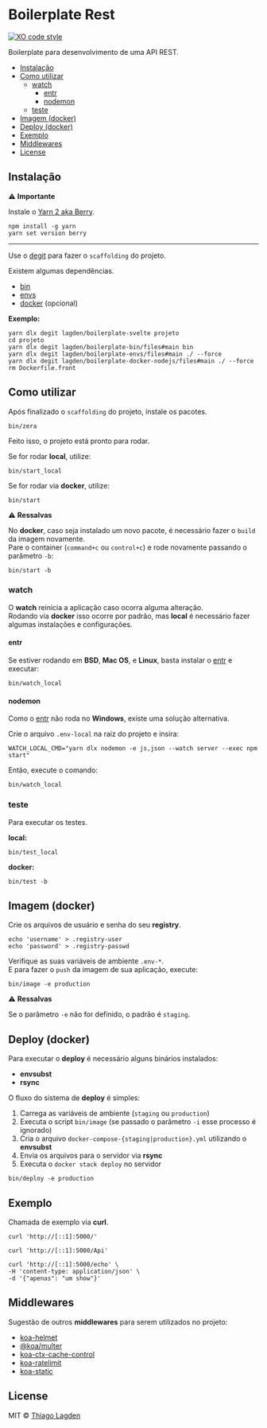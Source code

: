 # Boilerplate Rest

[![XO code style][xo-img]][xo]

[xo-img]:        https://img.shields.io/badge/code_style-XO-5ed9c7.svg
[xo]:            https://github.com/sindresorhus/xo


Boilerplate para desenvolvimento de uma API REST.

- [Instalação](#instalação)
- [Como utilizar](#como-utilizar)
    - [watch](#watch)
        - [entr](#entr)
        - [nodemon](#nodemon)
    - [teste](#teste)
- [Imagem (docker)](#imagem-docker)
- [Deploy (docker)](#deploy-docker)
- [Exemplo](#exemplo)
- [Middlewares](#middlewares)
- [License](#license)


## Instalação

⚠️ **Importante**

Instale o [Yarn 2 aka Berry](https://yarnpkg.com/getting-started/install).

```
npm install -g yarn
yarn set version berry
```

---

Use o [degit](https://github.com/Rich-Harris/degit) para fazer o `scaffolding` do projeto.

Existem algumas dependências.

- [bin](https://github.com/lagden/boilerplate-bin)
- [envs](https://github.com/lagden/boilerplate-envs)
- [docker](https://github.com/lagden/boilerplate-docker-nodejs) (opcional)


**Exemplo:**

```shell
yarn dlx degit lagden/boilerplate-svelte projeto
cd projeto
yarn dlx degit lagden/boilerplate-bin/files#main bin
yarn dlx degit lagden/boilerplate-envs/files#main ./ --force
yarn dlx degit lagden/boilerplate-docker-nodejs/files#main ./ --force
rm Dockerfile.front
```


## Como utilizar

Após finalizado o `scaffolding` do projeto, instale os pacotes.

```shell
bin/zera
```

Feito isso, o projeto está pronto para rodar.

Se for rodar **local**, utilize:

```shell
bin/start_local
```

Se for rodar via **docker**, utilize:

```shell
bin/start
```

⚠️ **Ressalvas**

No **docker**, caso seja instalado um novo pacote, é necessário fazer o `build` da imagem novamente.  
Pare o container (`command+c` ou `control+c`) e rode novamente passando o parâmetro `-b`:

```shell
bin/start -b
```


### watch

O **watch** reinicia a aplicação caso ocorra alguma alteração.  
Rodando via **docker** isso ocorre por padrão, mas **local** é necessário fazer algumas instalações e configurações.


#### entr

Se estiver rodando em **BSD**, **Mac OS**, e **Linux**, basta instalar o [entr](https://github.com/eradman/entr) e executar:

```shell
bin/watch_local
```


#### nodemon

Como o [entr](https://github.com/eradman/entr) não roda no **Windows**, existe uma solução alternativa.

Crie o arquivo `.env-local` na raiz do projeto e insira:

```
WATCH_LOCAL_CMD="yarn dlx nodemon -e js,json --watch server --exec npm start"
```

Então, execute o comando:

```shell
bin/watch_local
```


### teste

Para executar os testes.

**local:**

```shell
bin/test_local
```

**docker:**

```shell
bin/test -b
```


## Imagem (docker)

Crie os arquivos de usuário e senha do seu **registry**.

```shell
echo 'username' > .registry-user
echo 'password' > .registry-passwd
```

Verifique as suas variáveis de ambiente `.env-*`.  
E para fazer o `push` da imagem de sua aplicação, execute:

```shell
bin/image -e production
```

⚠️ **Ressalvas**

Se o parâmetro `-e` não for definido, o padrão é `staging`.


## Deploy (docker)

Para executar o **deploy** é necessário alguns binários instalados:

- **envsubst**
- **rsync**

O fluxo do sistema de **deploy** é simples:

1. Carrega as variáveis de ambiente (`staging` ou `production`)
2. Executa o script `bin/image` (se passado o parâmetro `-i` esse processo é ignorado)
3. Cria o arquivo `docker-compose-{staging|production}.yml` utilizando o **envsubst**
4. Envia os arquivos para o servidor via **rsync**
5. Executa o `docker stack deploy` no servidor

```shell
bin/deploy -e production
```


## Exemplo

Chamada de exemplo via **curl**.

```shell
curl 'http://[::1]:5000/'
```

```shell
curl 'http://[::1]:5000/Api'
```

```shell
curl 'http://[::1]:5000/echo' \
-H 'content-type: application/json' \
-d '{"apenas": "um show"}'
```


## Middlewares

Sugestão de outros **middlewares** para serem utilizados no projeto:

- [koa-helmet](https://github.com/venables/koa-helmet)
- [@koa/multer](https://github.com/koajs/multer)
- [koa-ctx-cache-control](https://github.com/koajs/ctx-cache-control)
- [koa-ratelimit](https://github.com/koajs/ratelimit)
- [koa-static](https://github.com/koajs/static)


## License

MIT © [Thiago Lagden](https://github.com/lagden)
